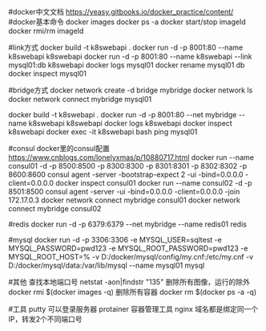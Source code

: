#docker中文文档 https://yeasy.gitbooks.io/docker_practice/content/
#docker基本命令
docker images
docker ps -a
docker start/stop imageId
docker rmi/rm imageId

#link方式
docker build -t k8swebapi .
docker run -d -p 8001:80 --name k8swebapi k8swebapi
docker run -d -p 8001:80 --name k8swebapi --link mysql01:db k8swebapi
docker logs mysql01
docker rename mysql01 db
docker inspect mysql01

#bridge方式
docker network create -d bridge mybridge
docker network ls
docker network connect mybridge mysql01

docker build -t k8swebapi .
docker run -d -p 8001:80 --net mybridge --name k8swebapi k8swebapi
docker logs k8swebapi
docker inspect k8swebapi
docker exec -it k8swebapi bash
ping mysql01

#consul
docker里的consul配置 https://www.cnblogs.com/lonelyxmas/p/10880717.html
docker run --name consul01 -d -p 8500:8500 -p 8300:8300 -p 8301:8301 -p 8302:8302 -p 8600:8600 consul agent -server -bootstrap-expect 2 -ui -bind=0.0.0.0 -client=0.0.0.0
docker inspect consul01
docker run --name consul02 -d -p 8501:8500 consul agent -server -ui -bind=0.0.0.0 -client=0.0.0.0 -join 172.17.0.3
docker network connect mybridge consul01
docker network connect mybridge consul02

#redis
docker run -d -p 6379:6379 --net mybridge --name redis01 redis

#mysql
docker run -d -p 3306:3306 -e MYSQL_USER=sqltest -e MYSQL_PASSWORD=pwd123 -e MYSQL_ROOT_PASSWORD=pwd123 -e MYSQL_ROOT_HOST=% -v D:/docker/mysql/config/my.cnf:/etc/my.cnf  -v D:/docker/mysql/data:/var/lib/mysql --name mysql01 mysql

#其他
查找本地端口号 netstat -aon|findstr "135"
删除所有图像，运行的除外 docker rmi $(docker images -q)
删除所有容器 docker rm $(docker ps -a -q)

#工具
putty 可以登录服务器
protainer 容器管理工具
nginx 域名都是绑定同一个IP，转发2个不同端口号

